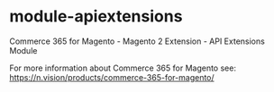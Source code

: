 # module-apiextensions
Commerce 365 for Magento - Magento 2 Extension - API Extensions Module

For more information about Commerce 365 for Magento see:
https://n.vision/products/commerce-365-for-magento/
